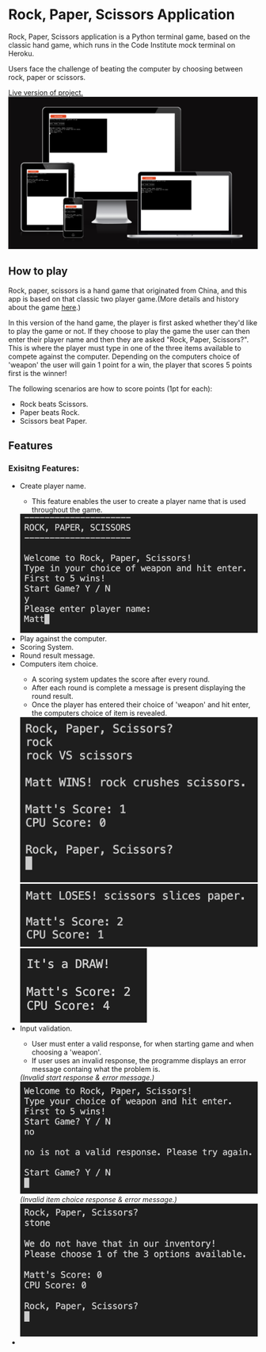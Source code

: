 # Rock, Paper, Scissors Application

<p>Rock, Paper, Scissors application is a Python terminal game, based on the classic hand game, which runs in the Code Institute mock terminal on Heroku.</p>
<p>Users face the challenge of beating the computer by choosing between rock, paper or scissors.</p>
<a href="https://rock-paper-scissors-python-app.herokuapp.com/">Live version of project.<a>
<img src="assets/readme-images/responsive.png">
  <h2>How to play</h2>
  <p>Rock, paper, scissors is a hand game that originated from China, and this app is based on that classic two player game.(More details and history about the game <a href="https://en.wikipedia.org/wiki/Rock_paper_scissors">here</a>.)</p>
  <p>In this version of the hand game, the player is first asked whether they'd like to play the game or not. If they choose to play the game the user can then enter their player name and then they are asked "Rock, Paper, Scissors?". This is where the player must type in one of the three items available to compete against the computer. Depending on the computers choice of 'weapon' the user will gain 1 point for a win, the player that scores 5 points first is the winner!</p>
  <p>The following scenarios are how to score points (1pt for each):</p>
  <ul>
    <li>Rock beats Scissors.</li>
    <li>Paper beats Rock.</li>
    <li>Scissors beat Paper.</li>
  </ul>
  
  <h2>Features</h2>
  <h3>Exisitng Features:</h3>
  <ul>
    <li>Create player name.</li>
      <ul>
        <li>This feature enables the user to create a player name that is used throughout the game.</li>
      </ul>
    <img src="assets/readme-images/player-name.png">
    <li>Play against the computer.</li>
    <li>Scoring System.</li>
    <li>Round result message.</li>
    <li>Computers item choice.</li>
    <ul>
      <li>A scoring system updates the score after every round.</li>
      <li>After each round is complete a message is present displaying the round result.</li>
      <li>Once the player has entered their choice of 'weapon' and hit enter, the computers choice of item is revealed.</li>
    </ul>
    <img src="assets/readme-images/victory-score-example.png">
    <img src="assets/readme-images/defeat-example.png">
    <img src="assets/readme-images/tie-example.png">
    <li>Input validation.</li>
    <ul>
      <li>User must enter a valid response, for when starting game and when choosing a 'weapon'.</li>
      <li>If user uses an invalid response, the programme displays an error message containg what the problem is.</li>
    </ul>
    <em>(Invalid start response & error message.)</em>
    <img src="assets/readme-images/invalid-start-example.png"><br>
    <em>(Invalid item choice response & error message.)</em>
    <img src="assets/readme-images/invalid-item-choice.png">
    <li></li>
  </ul>
